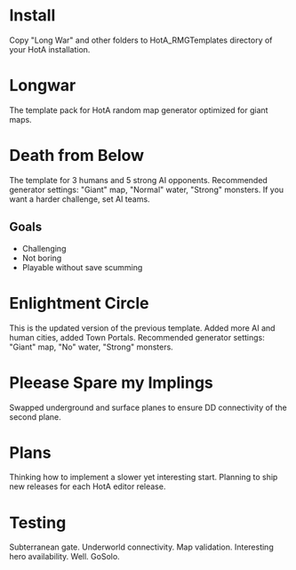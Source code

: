 # Install
Copy "Long War" and other folders to HotA_RMGTemplates directory of your HotA installation.

# Longwar
The template pack for HotA random map generator optimized for giant maps.

# Death from Below
The template for 3 humans and 5 strong AI opponents. Recommended generator settings: "Giant" map, "Normal" water, "Strong" monsters. If you want a harder challenge, set AI teams.

## Goals
* Challenging
* Not boring
* Playable without save scumming

# Enlightment Circle
This is the updated version of the previous template. Added more AI and human cities, added Town Portals. Recommended generator settings: "Giant" map, "No" water, "Strong" monsters.

# Pleease Spare my Implings
Swapped underground and surface planes to ensure DD connectivity of the second plane. 

# Plans
Thinking how to implement a slower yet interesting start. Planning to ship new releases for each HotA editor release.

# Testing
Subterranean gate. Underworld connectivity. Map validation. Interesting hero availability. Well. GoSolo.


